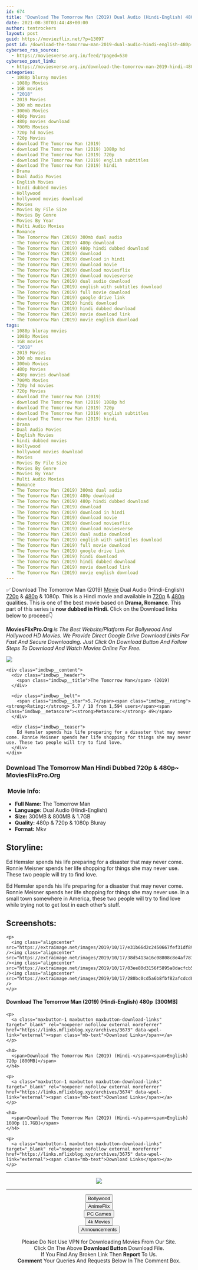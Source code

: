 ```yaml
---
id: 674
title: 'Download The Tomorrow Man (2019) Dual Audio (Hindi-English) 480p [300MB] || 720p [800MB] || 1080p [1.7GB]'
date: 2021-08-30T03:44:48+00:00
author: tentrockers
layout: post
guid: https://moviezflix.net/?p=13097
post id: /download-the-tomorrow-man-2019-dual-audio-hindi-english-480p-300mb-720p-800mb-1080p-1-7gb/
cyberseo_rss_source:
  - https://moviesverse.org.in/feed/?paged=530
cyberseo_post_link:
  - https://moviesverse.org.in/download-the-tomorrow-man-2019-hindi-480p-720p-1080p/
categories:
  - 1080p bluray movies
  - 1080p Movies
  - 1GB movies
  - "2018"
  - 2019 Movies
  - 300 mb movies
  - 300mb Movies
  - 480p Movies
  - 480p movies download
  - 700Mb Movies
  - 720p hd movies
  - 720p Movies
  - download The Tomorrow Man (2019)
  - download The Tomorrow Man (2019) 1080p hd
  - download The Tomorrow Man (2019) 720p
  - download The Tomorrow Man (2019) english subtitles
  - download The Tomorrow Man (2019) hindi
  - Drama
  - Dual Audio Movies
  - English Movies
  - hindi dubbed movies
  - Hollywood
  - hollywood movies download
  - Movies
  - Movies By File Size
  - Movies By Genre
  - Movies By Year
  - Multi Audio Movies
  - Romance
  - The Tomorrow Man (2019) 300mb dual audio
  - The Tomorrow Man (2019) 480p download
  - The Tomorrow Man (2019) 480p hindi dubbed download
  - The Tomorrow Man (2019) download
  - The Tomorrow Man (2019) download in hindi
  - The Tomorrow Man (2019) download movie
  - The Tomorrow Man (2019) download moviesflix
  - The Tomorrow Man (2019) download moviesverse
  - The Tomorrow Man (2019) dual audio download
  - The Tomorrow Man (2019) english with subtitles download
  - The Tomorrow Man (2019) full movie download
  - The Tomorrow Man (2019) google drive link
  - The Tomorrow Man (2019) hindi download
  - The Tomorrow Man (2019) hindi dubbed download
  - The Tomorrow Man (2019) movie download link
  - The Tomorrow Man (2019) movie english download
tags:
  - 1080p bluray movies
  - 1080p Movies
  - 1GB movies
  - "2018"
  - 2019 Movies
  - 300 mb movies
  - 300mb Movies
  - 480p Movies
  - 480p movies download
  - 700Mb Movies
  - 720p hd movies
  - 720p Movies
  - download The Tomorrow Man (2019)
  - download The Tomorrow Man (2019) 1080p hd
  - download The Tomorrow Man (2019) 720p
  - download The Tomorrow Man (2019) english subtitles
  - download The Tomorrow Man (2019) hindi
  - Drama
  - Dual Audio Movies
  - English Movies
  - hindi dubbed movies
  - Hollywood
  - hollywood movies download
  - Movies
  - Movies By File Size
  - Movies By Genre
  - Movies By Year
  - Multi Audio Movies
  - Romance
  - The Tomorrow Man (2019) 300mb dual audio
  - The Tomorrow Man (2019) 480p download
  - The Tomorrow Man (2019) 480p hindi dubbed download
  - The Tomorrow Man (2019) download
  - The Tomorrow Man (2019) download in hindi
  - The Tomorrow Man (2019) download movie
  - The Tomorrow Man (2019) download moviesflix
  - The Tomorrow Man (2019) download moviesverse
  - The Tomorrow Man (2019) dual audio download
  - The Tomorrow Man (2019) english with subtitles download
  - The Tomorrow Man (2019) full movie download
  - The Tomorrow Man (2019) google drive link
  - The Tomorrow Man (2019) hindi download
  - The Tomorrow Man (2019) hindi dubbed download
  - The Tomorrow Man (2019) movie download link
  - The Tomorrow Man (2019) movie english download
---
```

<div class="thecontent clearfix">
  <p>
    ✅ Download The Tomorrow Man (2019) <a href="https://moviesverse.org.in/category/movies/" data-wpel-link="internal">Movie</a> Dual Audio (Hindi-English) <a href="https://moviesverse.org.in/720p-movies/" data-wpel-link="internal">720p</a>&nbsp;&&nbsp;<a href="https://moviesverse.org.in/480p-movies/" data-wpel-link="internal">480p</a> & 1080p. This is a Hindi movie and available in <a href="https://moviesverse.org.in/720p-movies/" data-wpel-link="internal">720p</a>&nbsp;&&nbsp;<a href="https://moviesverse.org.in/480p-movies/" data-wpel-link="internal">480p</a> qualities. This is one of the best movie based on <strong>Drama, Romance</strong>. This part of this series is <strong>now dubbed in <span>Hindi.&nbsp;</span></strong><span>Click on the Download links below to proceed👇</span>
  </p>
  
  <p>
    <strong><span>MoviesFlixPro.Org&nbsp;</span></strong><em>is The Best Website/Platform For Bollywood And Hollywood HD Movies. We Provide Direct Google Drive Download Links For Fast And Secure Downloading. Just Click On Download Button And Follow Steps To&nbsp;Download And Watch Movies Online For Free.</em>
  </p>
  
  <div class="imdbwp imdbwp--movie dark">
    <div class="imdbwp__thumb">
      <a class="imdbwp__link" target="_blank" title="The Tomorrow Man" href="https://www.imdb.com/title/tt8769848/" rel="nofollow external noopener noreferrer" data-wpel-link="external"><img class="imdbwp__img" src="https://m.media-amazon.com/images/M/MV5BZWQwOGRmZDEtNjRmNC00ZWY2LTg0MmItZGQ2YjU0MmYyODQzXkEyXkFqcGdeQXVyNDY2MjcyOTQ@._V1_SX300.jpg" /></a>
    </div>
    
    <div class="imdbwp__content">
      <div class="imdbwp__header">
        <span class="imdbwp__title">The Tomorrow Man</span> (2019)
      </div>
      
      <div class="imdbwp__belt">
        <span class="imdbwp__star">5.7</span><span class="imdbwp__rating"><strong>Rating:</strong> 5.7 / 10 from 1,594 users</span><span class="imdbwp__metascore"><strong>Metascore:</strong> 49</span>
      </div>
      
      <div class="imdbwp__teaser">
        Ed Hemsler spends his life preparing for a disaster that may never come. Ronnie Meisner spends her life shopping for things she may never use. These two people will try to find love.
      </div>
    </div>
  </div>
  
  <h3>
    <span>Download The Tomorrow Man Hindi Dubbed 720p & 480p~ MoviesFlixPro.Org</span>
  </h3>
  
  <h3>
    <span>&nbsp;Movie Info:&nbsp;</span>
  </h3>
  
  <ul>
    <li>
      <strong>Full Name: </strong>The Tomorrow Man
    </li>
    <li>
      <strong>Language:</strong> Dual Audio (Hindi-English)
    </li>
    <li>
      <strong>Size:</strong> 300MB & 800MB & 1.7GB
    </li>
    <li>
      <strong>Quality:</strong> 480p & 720p & 1080p Bluray
    </li>
    <li>
      <strong>Format:</strong>&nbsp;Mkv
    </li>
  </ul>
  
  <h2>
    <span>Storyline:</span>
  </h2>
  
  <p>
    Ed Hemsler spends his life preparing for a disaster that may never come. Ronnie Meisner spends her life shopping for things she may never use. These two people will try to find love.
  </p>
  
  <div>
    Ed Hemsler spends his life preparing for a disaster that may never come. Ronnie Meisner spends her life shopping for things she may never use. In a small town somewhere in America, these two people will try to find love while trying not to get lost in each other’s stuff.
  </div>
  
  <div class="summary_text">
    <h2>
      <span>Screenshots:</span>
    </h2>
    
    <p>
      <img class="aligncenter" src="https://extraimage.net/images/2019/10/17/e31b66d2c2450667fef31df89b0fa34a.jpg" /><img class="aligncenter" src="https://extraimage.net/images/2019/10/17/38d5413a16c08808c8e4af78799586df.jpg" /><img class="aligncenter" src="https://extraimage.net/images/2019/10/17/03ee80d3156f5895a8dacfcb50d8c710.jpg" /><img class="aligncenter" src="https://extraimage.net/images/2019/10/17/280bc0cd5a6b8fbf82afcdcd8fa28133.jpg" />
    </p>
  </div>
  
  <div class="inline canwrap">
    <h4>
      <span>Download The Tomorrow Man (2019) (Hindi-English) </span><span>480p&nbsp; [300MB]</span>
    </h4>
    
    <p>
      <a class="maxbutton-1 maxbutton maxbutton-download-links" target="_blank" rel="noopener nofollow external noreferrer" href="https://links.mflixblog.xyz/archives/3673" data-wpel-link="external"><span class="mb-text">Download Links</span></a>
    </p>
    
    <h4>
      <span>Download The Tomorrow Man (2019) (Hindi-</span><span>English) 720p [800MB]</span>
    </h4>
    
    <p>
      <a class="maxbutton-1 maxbutton maxbutton-download-links" target="_blank" rel="noopener nofollow external noreferrer" href="https://links.mflixblog.xyz/archives/3674" data-wpel-link="external"><span class="mb-text">Download Links</span></a>
    </p>
    
    <h4>
      <span>Download The Tomorrow Man (2019) (Hindi-</span><span>English) 1080p [1.7GB]</span>
    </h4>
    
    <p>
      <a class="maxbutton-1 maxbutton maxbutton-download-links" target="_blank" rel="noopener nofollow external noreferrer" href="https://links.mflixblog.xyz/archives/3675" data-wpel-link="external"><span class="mb-text">Download Links</span></a>
    </p>
  </div>
</div>

<center>
  </p> 
  
  <hr />
  
  <p>
    <a href="http://gdrivepro.xyz/join.php" data-wpel-link="external" target="_blank" rel="nofollow external noopener noreferrer"><img src="https://i.imgur.com/FhMdWdW.png" /></a>
  </p>
  
  <hr />
  
  <p>
    <a href="https://dogemovies.xyz" target="_blank" data-wpel-link="external" rel="nofollow external noopener noreferrer"><button class="button button5">Bollywood</button></a><br /> <a href="https://animeflix.in" target="_blank" data-wpel-link="external" rel="nofollow external noopener noreferrer"><button class="button button5">AnimeFlix</button></a><br /> <a href="https://gamesflix.net/" target="_blank" data-wpel-link="external" rel="nofollow external noopener noreferrer"><button class="button button5">PC Games</button></a><br /> <a href="https://uhdmovies.in" target="_blank" data-wpel-link="external" rel="nofollow external noopener noreferrer"><button class="button button5">4k Movies</button></a><br /> <a href="https://moviesverse.org.in/announcements/" target="_blank" data-wpel-link="internal" rel="noopener"><button class="button button5">Announcements</button></a>
  </p>
  
  <div class="alert alert-danger">
    Please Do Not Use VPN for Downloading Movies From Our Site.
  </div>
  
  <div class="alert alert-success">
    Click On The Above <strong>Download Button</strong> Download File.
  </div>
  
  <div class="alert alert-warning">
    If You Find Any Broken Link Then <strong>Report</strong> To Us.
  </div>
  
  <div class="alert alert-info">
    <strong>Comment</strong> Your Queries And Requests Below In The Comment Box.
  </div>
  
  <p>
    </center>
  </p>